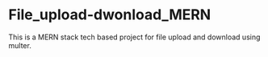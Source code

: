 # File_upload-dwonload_MERN
This is a MERN stack tech based project for file upload and download using multer.
